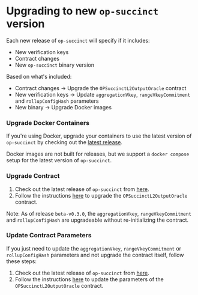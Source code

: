 # Upgrading to new `op-succinct` version

Each new release of `op-succinct` will specify if it includes:

- New verification keys
- Contract changes 
- New `op-succinct` binary version

Based on what's included:

- Contract changes → Upgrade the `OPSuccinctL2OutputOracle` contract
- New verification keys → Update `aggregationVkey`, `rangeVkeyCommitment` and `rollupConfigHash` parameters
- New binary → Upgrade Docker images

### Upgrade Docker Containers

If you're using Docker, upgrade your containers to use the latest version of `op-succinct` by checking out the [latest release](https://github.com/succinctlabs/op-succinct/releases). 

Docker images are not built for releases, but we support a `docker compose` setup for the latest version of `op-succinct`.

### Upgrade Contract

1. Check out the latest release of `op-succinct` from [here](https://github.com/succinctlabs/op-succinct/releases).
2. Follow the instructions [here](./contracts/upgrade.md#upgrading-opsuccinctl2outputoracle) to upgrade the `OPSuccinctL2OutputOracle` contract.


Note: As of release `beta-v0.3.0`, the `aggregationVkey`, `rangeVkeyCommitment` and `rollupConfigHash` are upgradeable without re-initializing the contract.

### Update Contract Parameters

If you just need to update the `aggregationVkey`, `rangeVkeyCommitment` or `rollupConfigHash` parameters and not upgrade the contract itself, follow these steps:

1. Check out the latest release of `op-succinct` from [here](https://github.com/succinctlabs/op-succinct/releases).
2. Follow the instructions [here](./contracts/update-parameters.md#updating-opsuccinctl2outputoracle-parameters) to update the parameters of the `OPSuccinctL2OutputOracle` contract.
